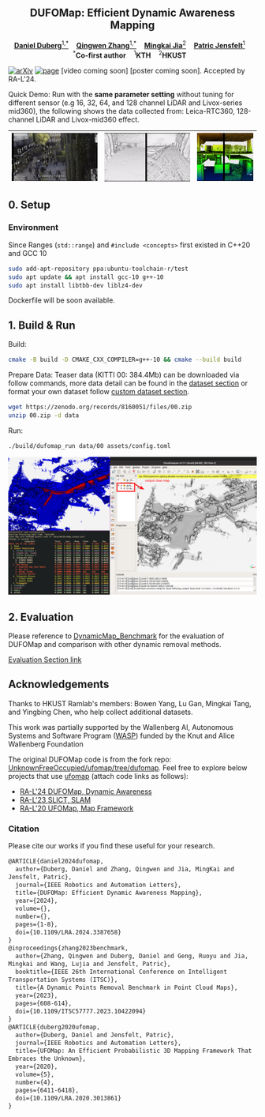 <p align="center">
  <h2 align="center">DUFOMap: Efficient Dynamic Awareness Mapping</h1>
  <p align="center">
    <a href="https://www.kth.se/profile/dduberg"><strong>Daniel Duberg</strong><sup>1,*</sup></a>&nbsp;&nbsp;&nbsp;
    <a href="https://kin-zhang.github.io"><strong>Qingwen Zhang</strong><sup>1,*</sup></a>&nbsp;&nbsp;&nbsp;
    <a href="https://github.com/MKJia"><strong>Mingkai Jia</strong><sup>2</sup></a>&nbsp;&nbsp;&nbsp;
    <a href="https://www.kth.se/profile/patric"><strong>Patric Jensfelt</strong><sup>1</sup></a>&nbsp;&nbsp;&nbsp;
    <br />
    <sup>*</sup><strong>Co-first author</strong>&nbsp;&nbsp;&nbsp; <sup>1</sup><strong>KTH</strong>&nbsp;&nbsp;&nbsp; <sup>2</sup><strong>HKUST</strong>&nbsp;&nbsp;&nbsp;
  </p>
</p>

[![arXiv](https://img.shields.io/badge/arXiv-2403.01449-b31b1b?logo=arxiv&logoColor=white)](https://arxiv.org/abs/2403.01449)
[![page](https://img.shields.io/badge/Web-Page-green)](https://KTH-RPL.github.io/dufomap) [video coming soon] [poster coming soon]. Accepted by RA-L'24.

Quick Demo: Run with the **same parameter setting** without tuning for different sensor (e.g 16, 32, 64, and 128 channel LiDAR and Livox-series mid360), the following shows the data collected from: Leica-RTC360, 128-channel LiDAR and Livox-mid360 effect.

| ![](assets/imgs/dufomap_leica.gif) | ![](assets/imgs/doals_train_128.gif) | ![](assets/imgs/two_floor_mid360.gif) |
| ------- | ------- | ------- |

## 0. Setup


### Environment

Since Ranges (`std::range`) and `#include <concepts>` first existed in C++20 and GCC 10

```bash
sudo add-apt-repository ppa:ubuntu-toolchain-r/test
sudo apt update && apt install gcc-10 g++-10
sudo apt install libtbb-dev liblz4-dev
```
Dockerfile will be soon available.

## 1. Build & Run

Build:

```bash
cmake -B build -D CMAKE_CXX_COMPILER=g++-10 && cmake --build build
```

Prepare Data: Teaser data (KITTI 00: 384.4Mb) can be downloaded via follow commands, more data detail can be found in the [dataset section](https://github.com/KTH-RPL/DynamicMap_Benchmark?tab=readme-ov-file#dataset--scripts) or format your own dataset follow [custom dataset section](https://github.com/KTH-RPL/DynamicMap_Benchmark/blob/master/scripts/README.md#custom-dataset).

```bash
wget https://zenodo.org/records/8160051/files/00.zip
unzip 00.zip -d data
```

Run:

```bash
./build/dufomap_run data/00 assets/config.toml
```

![dufomap](assets/demo.png)

## 2. Evaluation

Please reference to [DynamicMap_Benchmark](https://github.com/KTH-RPL/DynamicMap_Benchmark) for the evaluation of DUFOMap and comparison with other dynamic removal  methods.

[Evaluation Section link](https://github.com/KTH-RPL/DynamicMap_Benchmark/blob/master/scripts/README.md#evaluation)


## Acknowledgements

Thanks to HKUST Ramlab's members: Bowen Yang, Lu Gan, Mingkai Tang, and Yingbing Chen, who help collect additional datasets. 

This work was partially supported by the Wallenberg AI, Autonomous Systems and Software Program ([WASP](https://wasp-sweden.org/)) funded by the Knut and Alice Wallenberg Foundation

The original DUFOMap code is from the fork repo: [UnknownFreeOccupied/ufomap/tree/dufomap](https://github.com/UnknownFreeOccupied/ufomap/tree/dufomap). 
Feel free to explore below projects that use [ufomap](https://github.com/UnknownFreeOccupied/ufomap) (attach code links as follows):
- [RA-L'24 DUFOMap, Dynamic Awareness]()
- [RA-L'23 SLICT, SLAM](https://github.com/brytsknguyen/slict)
- [RA-L'20 UFOMap, Map Framework](https://github.com/UnknownFreeOccupied/ufomap)

### Citation

Please cite our works if you find these useful for your research.

```
@ARTICLE{daniel2024dufomap,
  author={Duberg, Daniel and Zhang, Qingwen and Jia, MingKai and Jensfelt, Patric},
  journal={IEEE Robotics and Automation Letters}, 
  title={DUFOMap: Efficient Dynamic Awareness Mapping}, 
  year={2024},
  volume={},
  number={},
  pages={1-8},
  doi={10.1109/LRA.2024.3387658}
}
@inproceedings{zhang2023benchmark,
  author={Zhang, Qingwen and Duberg, Daniel and Geng, Ruoyu and Jia, Mingkai and Wang, Lujia and Jensfelt, Patric},
  booktitle={IEEE 26th International Conference on Intelligent Transportation Systems (ITSC)}, 
  title={A Dynamic Points Removal Benchmark in Point Cloud Maps}, 
  year={2023},
  pages={608-614},
  doi={10.1109/ITSC57777.2023.10422094}
}
@ARTICLE{duberg2020ufomap,
  author={Duberg, Daniel and Jensfelt, Patric},
  journal={IEEE Robotics and Automation Letters}, 
  title={UFOMap: An Efficient Probabilistic 3D Mapping Framework That Embraces the Unknown}, 
  year={2020},
  volume={5},
  number={4},
  pages={6411-6418},
  doi={10.1109/LRA.2020.3013861}
}
```